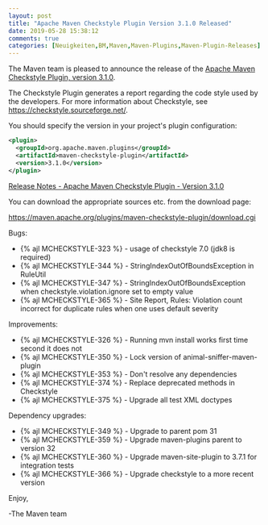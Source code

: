 ```yaml
---
layout: post
title: "Apache Maven Checkstyle Plugin Version 3.1.0 Released"
date: 2019-05-28 15:38:12
comments: true
categories: [Neuigkeiten,BM,Maven,Maven-Plugins,Maven-Plugin-Releases]
---
```

The Maven team is pleased to announce the release of the 
[Apache Maven Checkstyle Plugin, version 3.1.0](https://maven.apache.org/plugins/maven-checkstyle-plugin/).

The Checkstyle Plugin generates a report regarding the code style used by the
developers. For more information about Checkstyle, see
https://checkstyle.sourceforge.net/.

You should specify the version in your project's plugin configuration:

``` xml
<plugin>
  <groupId>org.apache.maven.plugins</groupId>
  <artifactId>maven-checkstyle-plugin</artifactId>
  <version>3.1.0</version>
</plugin>
``` 

<!-- more -->

[Release Notes - Apache Maven Checkstyle Plugin - Version 3.1.0](https://issues.apache.org/jira/secure/ReleaseNote.jspa?projectId=12317223&version=12342397)

You can download the appropriate sources etc. from the download page:

https://maven.apache.org/plugins/maven-checkstyle-plugin/download.cgi

Bugs:

 * {% ajl MCHECKSTYLE-323 %} - usage of checkstyle 7.0 (jdk8 is required)
 * {% ajl MCHECKSTYLE-344 %} - StringIndexOutOfBoundsException in RuleUtil
 * {% ajl MCHECKSTYLE-347 %} - StringIndexOutOfBoundsException when checkstyle.violation.ignore set to empty value
 * {% ajl MCHECKSTYLE-365 %} - Site Report, Rules: Violation count incorrect for duplicate rules when one uses default severity

Improvements:

 * {% ajl MCHECKSTYLE-326 %} - Running mvn install works first time second it does not
 * {% ajl MCHECKSTYLE-350 %} - Lock version of animal-sniffer-maven-plugin
 * {% ajl MCHECKSTYLE-353 %} - Don't resolve any dependencies
 * {% ajl MCHECKSTYLE-374 %} - Replace deprecated methods in Checkstyle
 * {% ajl MCHECKSTYLE-375 %} - Upgrade all test XML doctypes

Dependency upgrades:

 * {% ajl MCHECKSTYLE-349 %} - Upgrade to parent pom 31
 * {% ajl MCHECKSTYLE-359 %} - Upgrade maven-plugins parent to version 32
 * {% ajl MCHECKSTYLE-360 %} - Upgrade maven-site-plugin to 3.7.1 for integration tests
 * {% ajl MCHECKSTYLE-366 %} - Upgrade checkstyle to a more recent version

Enjoy,

-The Maven team

